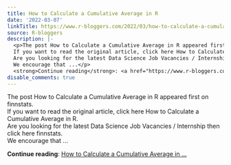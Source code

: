```yaml
---
title: How to Calculate a Cumulative Average in R
date: '2022-03-07'
linkTitle: https://www.r-bloggers.com/2022/03/how-to-calculate-a-cumulative-average-in-r/
source: R-bloggers
description: |-
  <p>The post How to Calculate a Cumulative Average in R appeared first on finnstats.<br />
  If you want to read the original article, click here How to Calculate a Cumulative Average in R.<br />
  Are you looking for the latest Data Science Job Vacancies / Internship then click here finnstats.<br />
  We encourage that ...</p>
  <strong>Continue reading</strong>: <a href="https://www.r-bloggers.com/2022/03/how-to-calculate-a-cumulative-average-in-r/">How to Calculate a Cumulative Average in ...
disable_comments: true
---
```

<p>The post How to Calculate a Cumulative Average in R appeared first on finnstats.<br />
If you want to read the original article, click here How to Calculate a Cumulative Average in R.<br />
Are you looking for the latest Data Science Job Vacancies / Internship then click here finnstats.<br />
We encourage that ...</p>
<strong>Continue reading</strong>: <a href="https://www.r-bloggers.com/2022/03/how-to-calculate-a-cumulative-average-in-r/">How to Calculate a Cumulative Average in ...